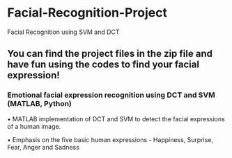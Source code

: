 # Facial-Recognition-Project
Facial Recognition using SVM and DCT

## You can find the project files in the zip file and have fun using the codes to find your facial expression!

### Emotional facial expression recognition using DCT and SVM (MATLAB, Python)
• MATLAB implementation of DCT and SVM to detect the facial expressions of a human image.

• Emphasis on the five basic human expressions - Happiness, Surprise, Fear, Anger and Sadness


